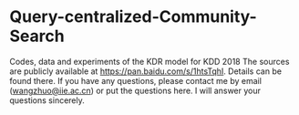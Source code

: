 # Query-centralized-Community-Search
Codes, data and experiments of the KDR model for KDD 2018
The sources are publicly available at https://pan.baidu.com/s/1htsTqhI. Details can be found there. 
If you have any questions, please contact me by email (wangzhuo@iie.ac.cn) or put the questions here. I will answer your questions sincerely.
